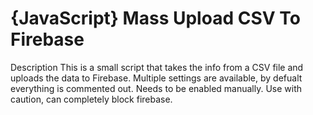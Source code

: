 # {JavaScript} Mass Upload CSV To Firebase
 Description
 This is a small script that takes the info from a CSV file and uploads the data to Firebase. Multiple settings are available, by defualt everything is commented out. Needs to be enabled manually. Use with caution, can completely block firebase.
